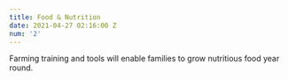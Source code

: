 ```yaml
---
title: Food & Nutrition
date: 2021-04-27 02:16:00 Z
num: '2'
---
```


Farming training and tools will enable families to grow nutritious food year round.

